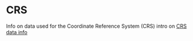 # CRS

Info on data used for the Coordinate Reference System (CRS) intro on [CRS data info](crs_data_info_2023-GMAP-winter-school.md)

